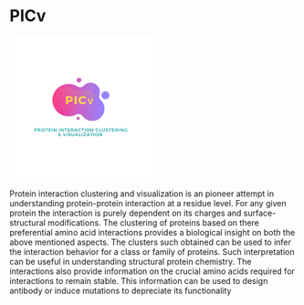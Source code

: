 # PICv
![alt text](https://github.com/vpdesai2020/PICv/blob/main/1.png)

Protein interaction clustering and visualization is an pioneer attempt in understanding protein-protein interaction at a residue level. For any given protein the interaction is purely dependent on its charges and surface-structural modifications. The clustering of proteins based on there preferential amino acid interactions provides a biological insight on both the above mentioned aspects. The clusters such obtained can be used to infer the interaction behavior for a class or family of proteins. Such interpretation can be useful in understanding structural protein chemistry. The interactions also provide information on the crucial amino acids required for interactions to remain stable. This information can be used to design antibody or induce mutations to depreciate its functionality
